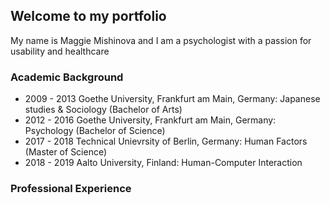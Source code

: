 ## Welcome to my portfolio

My name is Maggie Mishinova and I am a psychologist with a passion for usability and healthcare

### Academic Background

- 2009 - 2013 Goethe University, Frankfurt am Main, Germany: Japanese studies & Sociology (Bachelor of Arts)
- 2012 - 2016 Goethe University, Frankfurt am Main, Germany: Psychology (Bachelor of Science)
- 2017 - 2018 Technical Unievrsity of Berlin, Germany: Human Factors (Master of Science)
- 2018 - 2019 Aalto University, Finland: Human-Computer Interaction

### Professional Experience

